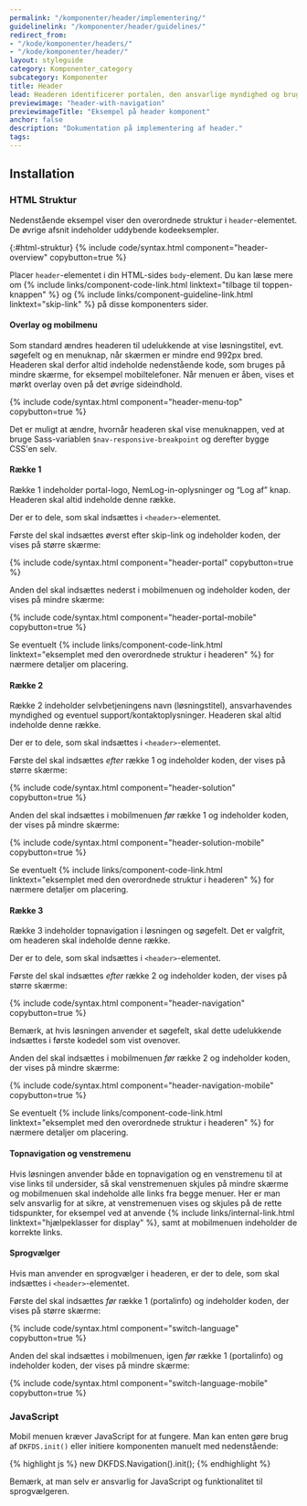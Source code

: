 ```yaml
---
permalink: "/komponenter/header/implementering/"
guidelinelink: "/komponenter/header/guidelines/"
redirect_from:
- "/kode/komponenter/headers/"
- "/kode/komponenter/header/"
layout: styleguide
category: Komponenter_category
subcategory: Komponenter
title: Header
lead: Headeren identificerer portalen, den ansvarlige myndighed og brugeren, der er logget ind med NemLog-in. Den fungerer også til navigation og overordnet styring af selvbetjeningsløsningen.
previewimage: "header-with-navigation"
previewimageTitle: "Eksempel på header komponent"
anchor: false
description: "Dokumentation på implementering af header."
tags:
---
```


## Installation

### HTML Struktur

Nedenstående eksempel viser den overordnede struktur i `header`-elementet. De øvrige afsnit indeholder uddybende kodeeksempler.

{:#html-struktur}
{% include code/syntax.html component="header-overview" copybutton=true %}

Placer `header`-elementet i din HTML-sides `body`-element. Du kan læse mere om {% include links/component-code-link.html linktext="tilbage til toppen-knappen" %} og {% include links/component-guideline-link.html linktext="skip-link" %} på disse komponenters sider.

#### Overlay og mobilmenu

Som standard ændres headeren til udelukkende at vise løsningstitel, evt. søgefelt og en menuknap, når skærmen er mindre end 992px bred. Headeren skal derfor altid indeholde nedenstående kode, som bruges på mindre skærme, for eksempel mobiltelefoner. Når menuen er åben, vises et mørkt overlay oven på det øvrige sideindhold.

{% include code/syntax.html component="header-menu-top" copybutton=true %}

Det er muligt at ændre, hvornår headeren skal vise menuknappen, ved at bruge Sass-variablen `$nav-responsive-breakpoint` og derefter bygge CSS'en selv.

#### Række 1

Række 1 indeholder portal-logo, NemLog-in-oplysninger og “Log af” knap. Headeren skal altid indeholde denne række.

Der er to dele, som skal indsættes i `<header>`-elementet. 

Første del skal indsættes øverst efter skip-link og indeholder koden, der vises på større skærme:

{% include code/syntax.html component="header-portal" copybutton=true %}

Anden del skal indsættes nederst i mobilmenuen og indeholder koden, der vises på mindre skærme:

{% include code/syntax.html component="header-portal-mobile" copybutton=true %}



Se eventuelt {% include links/component-code-link.html linktext="eksemplet med den overordnede struktur i headeren" %} for nærmere detaljer om placering.

#### Række 2

Række 2 indeholder selvbetjeningens navn (løsningstitel), ansvarhavendes myndighed og eventuel support/kontaktoplysninger. Headeren skal altid indeholde denne række.

Der er to dele, som skal indsættes i `<header>`-elementet. 

Første del skal indsættes <em>efter</em> række 1 og indeholder koden, der vises på større skærme:

{% include code/syntax.html component="header-solution" copybutton=true %}

Anden del skal indsættes i mobilmenuen <em>før</em> række 1 og indeholder koden, der vises på mindre skærme:

{% include code/syntax.html component="header-solution-mobile" copybutton=true %}

Se eventuelt {% include links/component-code-link.html linktext="eksemplet med den overordnede struktur i headeren" %} for nærmere detaljer om placering.

#### Række 3

Række 3 indeholder topnavigation i løsningen og søgefelt. Det er valgfrit, om headeren skal indeholde denne række.

Der er to dele, som skal indsættes i `<header>`-elementet. 

Første del skal indsættes <em>efter</em> række 2 og indeholder koden, der vises på større skærme:

{% include code/syntax.html component="header-navigation" copybutton=true %}

Bemærk, at hvis løsningen anvender et søgefelt, skal dette udelukkende indsættes i første kodedel som vist ovenover. 

Anden del skal indsættes i mobilmenuen <em>før</em> række 2 og indeholder koden, der vises på mindre skærme:

{% include code/syntax.html component="header-navigation-mobile" copybutton=true %}

Se eventuelt {% include links/component-code-link.html linktext="eksemplet med den overordnede struktur i headeren" %} for nærmere detaljer om placering.

#### Topnavigation og venstremenu

Hvis løsningen anvender både en topnavigation og en venstremenu til at vise links til undersider, så skal venstremenuen skjules på mindre skærme og mobilmenuen skal indeholde alle links fra begge menuer. Her er man selv ansvarlig for at sikre, at venstremenuen vises og skjules på de rette tidspunkter, for eksempel ved at anvende {% include links/internal-link.html linktext="hjælpeklasser for display" %}, samt at mobilmenuen indeholder de korrekte links.

#### Sprogvælger

Hvis man anvender en sprogvælger i headeren, er der to dele, som skal indsættes i `<header>`-elementet.

Første del skal indsættes <em>før</em> række 1 (portalinfo) og indeholder koden, der vises på større skærme:

{% include code/syntax.html component="switch-language" copybutton=true %}

Anden del skal indsættes i mobilmenuen, igen <em>før</em> række 1 (portalinfo) og indeholder koden, der vises på mindre skærme:

{% include code/syntax.html component="switch-language-mobile" copybutton=true %}

### JavaScript

Mobil menuen kræver JavaScript for at fungere. Man kan enten gøre brug af `DKFDS.init()` eller initiere komponenten manuelt med nedenstående:

{% highlight js %}
new DKFDS.Navigation().init();
{% endhighlight %}

Bemærk, at man selv er ansvarlig for JavaScript og funktionalitet til sprogvælgeren.